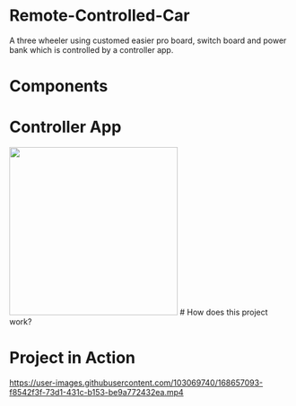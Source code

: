 # Remote-Controlled-Car
A three wheeler using customed easier pro board, switch board and power bank which is controlled by a controller app.
# Components

# Controller App
<img src="https://user-images.githubusercontent.com/103069740/168968078-816e4f1c-038f-427b-9015-2cb180a75b0f.jpg" width="300">
# How does this project work?

# Project in Action
https://user-images.githubusercontent.com/103069740/168657093-f8542f3f-73d1-431c-b153-be9a772432ea.mp4
